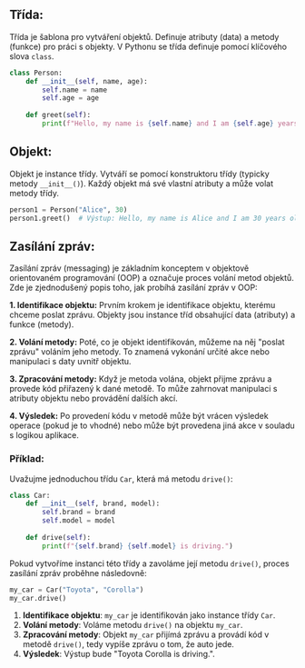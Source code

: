 ## **Třída**:

Třída je šablona pro vytváření objektů. Definuje atributy (data) a metody (funkce) pro práci s objekty. V Pythonu se třída definuje pomocí klíčového slova `class`.

```Python
class Person:
    def __init__(self, name, age):
        self.name = name
        self.age = age
        
    def greet(self):
        print(f"Hello, my name is {self.name} and I am {self.age} years old.")
```

## **Objekt**:

Objekt je instance třídy. Vytváří se pomocí konstruktoru třídy (typicky metody `__init__()`). Každý objekt má své vlastní atributy a může volat metody třídy.

```Python
person1 = Person("Alice", 30)
person1.greet()  # Výstup: Hello, my name is Alice and I am 30 years old.
```

## Zasílání zpráv:

Zasílání zpráv (messaging) je základním konceptem v objektově orientovaném programování (OOP) a označuje proces volání metod objektů. Zde je zjednodušený popis toho, jak probíhá zasílání zpráv v OOP:

 **1. Identifikace objektu:**
Prvním krokem je identifikace objektu, kterému chceme poslat zprávu. Objekty jsou instance tříd obsahující data (atributy) a funkce (metody).

 **2. Volání metody:**
Poté, co je objekt identifikován, můžeme na něj "poslat zprávu" voláním jeho metody. To znamená vykonání určité akce nebo manipulaci s daty uvnitř objektu.

**3. Zpracování metody:**
Když je metoda volána, objekt přijme zprávu a provede kód přiřazený k dané metodě. To může zahrnovat manipulaci s atributy objektu nebo provádění dalších akcí.

**4. Výsledek:**
Po provedení kódu v metodě může být vrácen výsledek operace (pokud je to vhodné) nebo může být provedena jiná akce v souladu s logikou aplikace.
### Příklad:

Uvažujme jednoduchou třídu `Car`, která má metodu `drive()`:

```Python
class Car:
    def __init__(self, brand, model):
        self.brand = brand
        self.model = model
        
    def drive(self):
        print(f"{self.brand} {self.model} is driving.")
```

Pokud vytvoříme instanci této třídy a zavoláme její metodu `drive()`, proces zasílání zpráv proběhne následovně:

```Python
my_car = Car("Toyota", "Corolla")
my_car.drive()
```

1. **Identifikace objektu**: `my_car` je identifikován jako instance třídy `Car`.
2. **Volání metody**: Voláme metodu `drive()` na objektu `my_car`.
3. **Zpracování metody**: Objekt `my_car` přijímá zprávu a provádí kód v metodě `drive()`, tedy vypíše zprávu o tom, že auto jede.
4. **Výsledek**: Výstup bude "Toyota Corolla is driving.".